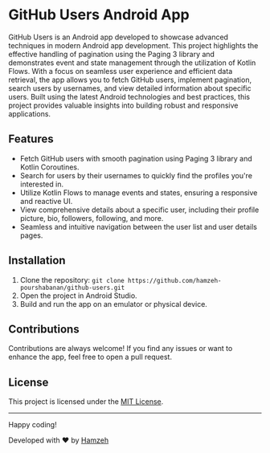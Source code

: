 # GitHub Users Android App

GitHub Users is an Android app developed to showcase advanced techniques in modern Android app development. This project highlights the effective handling of pagination using the Paging 3 library and demonstrates event and state management through the utilization of Kotlin Flows. With a focus on seamless user experience and efficient data retrieval, the app allows you to fetch GitHub users, implement pagination, search users by usernames, and view detailed information about specific users. Built using the latest Android technologies and best practices, this project provides valuable insights into building robust and responsive applications.

## Features

- Fetch GitHub users with smooth pagination using Paging 3 library and Kotlin Coroutines.
- Search for users by their usernames to quickly find the profiles you're interested in.
- Utilize Kotlin Flows to manage events and states, ensuring a responsive and reactive UI.
- View comprehensive details about a specific user, including their profile picture, bio, followers, following, and more.
- Seamless and intuitive navigation between the user list and user details pages.

## Installation

1. Clone the repository: `git clone https://github.com/hamzeh-pourshabanan/github-users.git`
2. Open the project in Android Studio.
3. Build and run the app on an emulator or physical device.

## Contributions

Contributions are always welcome! If you find any issues or want to enhance the app, feel free to open a pull request.

## License

This project is licensed under the [MIT License](LICENSE).

---

Happy coding!

Developed with ❤️ by [Hamzeh](https://github.com/hamzeh-pourshabanan)
